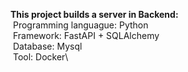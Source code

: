 **This project builds a server in Backend:**\
    &nbsp;Programming languague: Python\
    &nbsp;Framework: FastAPI + SQLAlchemy\
    &nbsp;Database: Mysql\
    &nbsp;Tool: Docker\

